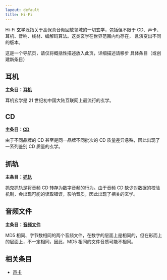 ```yaml
---
layout: default
title: Hi-Fi
---
```


Hi-Fi 玄学泛指关于高保真音频回放领域的一切玄学，包括但不限于 CD、声卡、
耳机、音响、线材、编解码算法。这类玄学在世界范围内均存在，
且演变出不同的版本。

这是一个导航页，请仅将概括性描述放入此页，详细描述请移步
具体条目（或创建新条目）

## 耳机

**主条目：[耳机](/wiki/耳机)**

耳机玄学是 21 世纪初中国大陆互联网上最流行的玄学。

## CD

**主条目：[CD](/wiki/CD)**

由于不同品牌的 CD 甚至是同一品牌不同批次的 CD 质量差异悬殊，因此出现了
一系列鉴别 CD 质量的玄学。

## 抓轨

**主条目：[抓轨](/wiki/抓轨)**

<del>抓鬼</del>抓轨是将音频 CD 转存为数字音频的行为。由于音频 CD 缺少对数据的校验机制，会出现可能的读取错误，影响音质，因此出现了相关的玄学。

## 音频文件

**主条目：[音频文件](/wiki/音频文件)**

MD5 相同、字节数相同的两个音频文件，在数字的层面上是相同的，但在形而上的层面上，不一定相同，因此，MD5 相同的文件音质可能不相同。

## 相关条目

- [声卡](/wiki/声卡)

